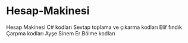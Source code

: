 # Hesap-Makinesi
Hesap Makinesi C# kodları
Sevtap toplama ve çıkarma kodları 
Elif fındık Çarpma kodları 
Ayşe Sinem Er Bölme kodları
